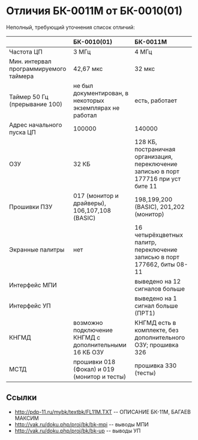# Отличия БК-0011М от БК-0010(01) #
Неполный, требующий уточнения список отличий:

|            | **БК-0010(01)** | **БК-0011М** |
|:-----------|:----------------|:-------------|
| Частота ЦП |  3 МГц          |  4 МГц       |
| Мин. интервал программируемого таймера | 42,67 мкс       | 32 мкс       |
| Таймер 50 Гц (прерывание 100) | не был документирован, в некоторых экземплярах не работал | есть, работает |
| Адрес начального пуска ЦП | 100000          | 140000       |
| ОЗУ        |  32 КБ          | 128 КБ, постраничная организация, переключение записью в порт 177716 при уст бите 11 |
| Прошивки ПЗУ | 017 (монитор и драйверы), 106,107,108 (BASIC) | 198,199,200 (BASIC), 201,202 (монитор) |
| Экранные палитры |  нет            | 16 четырёхцветных палитр, переключение записью в порт 177662, биты 08-11 |
| Интерфейс МПИ |                 | выведено на 12 сигналов больше |
| Интерфейс УП |                 | выведено на 1 сигнал больше (ПРТ1) |
| КНГМД      | возможно подключение КНГМД с дополнительными 16 КБ ОЗУ | КНГМД есть в комплекте, без дополнительного ОЗУ; прошивка 326 |
| МСТД       | прошивки 018 (Фокал) и 019 (монитор и тесты) | прошивка 330 (тесты) |

## Ссылки ##
  * http://pdp-11.ru/mybk/textbk/FL11M.TXT -- ОПИСАНИЕ БК-11М, БАГАЕВ МАКСИМ
  * http://vak.ru/doku.php/proj/bk/bk-mpi -- выводы МПИ
  * http://vak.ru/doku.php/proj/bk/bk-up -- выводы УП